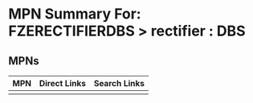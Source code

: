 



# MPN Summary For: FZERECTIFIERDBS > rectifier : DBS

## MPNs
  

|MPN|Direct Links|Search Links|
| :--- | :--- | :--- |
||||
